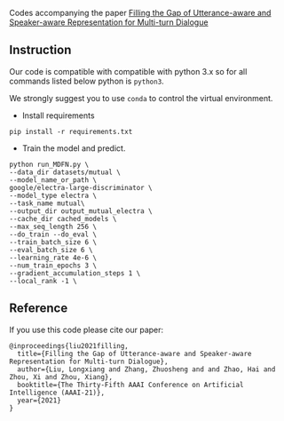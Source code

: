 Codes accompanying the paper [Filling the Gap of Utterance-aware and Speaker-aware Representation for Multi-turn Dialogue](https://arxiv.org/pdf/2009.06504.pdf)

## Instruction
Our code is compatible with compatible with python 3.x so for all commands listed below python is `python3`.

We strongly suggest you to use `conda` to control the virtual environment.

- Install requirements

``
pip install -r requirements.txt
``

- Train the model and predict.

```
python run_MDFN.py \
--data_dir datasets/mutual \
--model_name_or_path \
google/electra-large-discriminator \
--model_type electra \
--task_name mutual\
--output_dir output_mutual_electra \
--cache_dir cached_models \
--max_seq_length 256 \
--do_train --do_eval \
--train_batch_size 6 \
--eval_batch_size 6 \
--learning_rate 4e-6 \
--num_train_epochs 3 \
--gradient_accumulation_steps 1 \
--local_rank -1 \
```

## Reference
If you use this code please cite our paper:

```
@inproceedings{liu2021filling,
  title={Filling the Gap of Utterance-aware and Speaker-aware Representation for Multi-turn Dialogue},
  author={Liu, Longxiang and Zhang, Zhuosheng and and Zhao, Hai and Zhou, Xi and Zhou, Xiang},
  booktitle={The Thirty-Fifth AAAI Conference on Artificial Intelligence (AAAI-21)},
  year={2021}
}
```